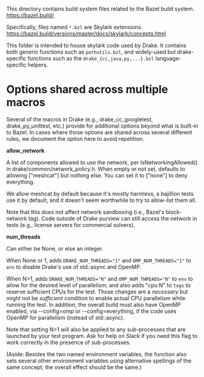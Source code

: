 
This directory contains build system files related to the Bazel build system.
  https://bazel.build/

Specifically, files named `*.bzl` are Skylark extensions.
  https://bazel.build/versions/master/docs/skylark/concepts.html

This folder is intended to house skylark code used by Drake.  It contains both
generic functions such as `pathutils.bzl`, and widely-used but drake-specific
functions such as the `drake_{cc,java,py,...}.bzl` language-specific helpers.


# Options shared across multiple macros

Several of the macros in Drake (e.g., drake_cc_googletest, drake_py_unittest,
etc.) provide for additional options beyond what is built-in to Bazel.  In
cases where those options are shared across several different rules, we
document the option here to avoid repetition.

**allow_network**

A list of components allowed to use the network, per IsNetworkingAllowed()
in drake/common/network_policy.h. When empty or not set, defaults to allowing
["meshcat"] but nothing else. You can set it to ["none"] to deny everything.

We allow meshcat by default because it's mostly harmless, a bajillion tests use
it by default, and it doesn't seem worthwhile to try to allow-list them all.

Note that this does not affect network sandboxing (i.e., Bazel's block-network
tag). Code outside of Drake purview can still access the network in tests (e.g.,
license servers for commercial solvers).

**num_threads**

Can either be None, or else an integer.

When None or 1, adds `DRAKE_NUM_THREADS="1"` and `OMP_NUM_THREADS="1"` to `env`
to disable Drake's use of std::async and OpenMP.

When N>1, adds `DRAKE_NUM_THREADS="N"` and `OMP_NUM_THREADS="N"` to `env` to
allow for the desired level of parallelism, and also adds "cpu:N" to `tags` to
reserve sufficient CPUs for the test. Those changes are a *necessary* but might
not be *sufficient* condition to enable actual CPU parallelism while running the
test. In addition, the overall build must also have OpenMP enabled, via
--config=omp or --config=everything, if the code uses OpenMP for parallelism
(instead of std::async).

Note that setting N>1 will also be applied to any sub-processes that are
launched by your test program.  Ask for help on Slack if you need this flag to
work correctly in the presence of sub-processes.

(Aside: Besides the two named environment variables, the function also sets
several other environment variables using alternative spellings of the same
concept; the overall effect should be the same.)
